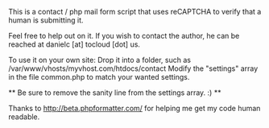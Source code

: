 This is a contact / php mail form script that uses reCAPTCHA to verify that a human is submitting it.

Feel free to help out on it. If you wish to contact the author, he can be reached at danielc [at] tocloud [dot] us.

To use it on your own site:
Drop it into a folder, such as /var/www/vhosts/myvhost.com/htdocs/contact
Modify the "settings" array in the file common.php to match your wanted settings.

** Be sure to remove the sanity line from the settings array. :) **

Thanks to http://beta.phpformatter.com/ for helping me get my code human readable.
